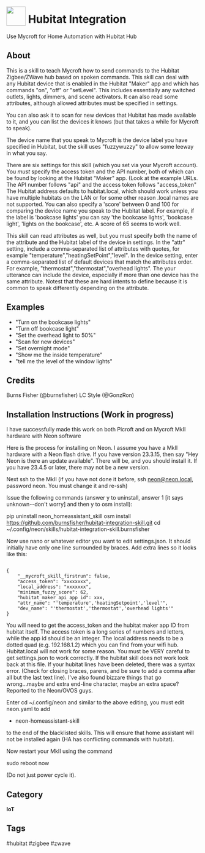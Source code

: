 # <img src='https://raw.githack.com/FortAwesome/Font-Awesome/master/svgs/solid/home.svg' card_color='#408BDB' width='50' height='50' style='vertical-align:bottom'/> Hubitat Integration
Use Mycroft for Home Automation with Hubitat Hub

## About
This is a skill to teach Mycroft how to send commands to the Hubitat Zigbee/ZWave hub based on spoken  commands.  This skill can deal with any Hubitat device that is enabled in the Hubitat "Maker" app and which has commands "on", "off" or "setLevel".  This includes essentially any switched outlets, lights,
dimmers, and scene activators.  It can also read some attributes, although allowed attributes must be specified in settings.

You can also ask it to scan for new devices that Hubitat has made available to it, and you can list the devices it knows (but that takes a while for Mycroft to speak).

The device name that you speak to Mycroft is the device label you have specified in Hubitat, but the skill uses "fuzzywuzzy" to allow some leeway in what you say.

There are six settings for this skill (which you set via your Mycroft account).  You *must* specify the access token and the API number, both of which can be found by looking at the Hubitat "Maker" app. (Look at the example URLs.  The API number follows "api" and the access token follows "access_token"  The Hubitat address defaults to hubitat.local, which should work unless you have multiple hubitats on the LAN or for some other reason .local names are not supported.  You can also specify a 'score' between 0 and 100 for comparing the device name you speak to the Hubitat label.  For example, if the label is 'bookcase lights' you can say 'the bookcase lights', 'bookcase light', 'lights on the bookcase', etc.  A score of 65 seems to work well.

This skill can read attributes as well, but you must specify both the name of the attribute and the Hubitat label of the device in settings.  In the "attr" setting, include a comma-separated list of attributes with quotes, for example "temperature","heatingSetPoint","level".  In the device setting, enter a comma-separated list of default devices that match the attributes order.  For example, "thermostat","thermostat","overhead lights".  The your utterance can include the device, especially if more than one device has the same attribute.  Notest that these are hard intents to define because it is common to speak differently depending on the attribute.

## Examples
* "Turn on the bookcase lights"
* "Turn off bookcase light"
* "Set the overhead light to 50%"
* "Scan for new devices"
* "Set overnight mode"
* "Show me the inside temperature"
* "tell me the level of the window lights"

## Credits
Burns Fisher (@burnsfisher)
LC Style (@GonzRon)

## Installation Instructions (Work in progress)
I have successfully made this work on both Picroft and on Mycroft MkII hardware with Neon software

Here is the process for installing on Neon.  I assume you have a MkII hardware with a Neon flash drive.  If you have version 23.3.15, then say
"Hey Neon is there an update available".  There will be, and you should install it.  If you have 23.4.5 or later, there may not be a new version.

Next ssh to the MkII (if you have not done it before, ssh neon@neon.local, password neon.  You must change it and re-ssh)

Issue the following commands (answer y to uninstall, answer 1 [it says unknown--don't worry] and then y to osm install):

pip uninstall neon_homeassistant_skill
osm install https://github.com/burnsfisher/hubitat-integration-skill.git
cd ~/.config/neon/skills/hubitat-integration-skill.burnsfisher


Now use nano or whatever editor you want to edit settings.json.  It should initially
have only one line surrounded by braces.  Add extra lines so it looks like this:
```

{
    "__mycroft_skill_firstrun": false,
    "access_token": "xxxxxxxx",
    "local_address": "xxxxxxx",
    "minimum_fuzzy_score": 62,
    "hubitat_maker_api_app_id": xxx,
    "attr_name": "'temperature','heatingSetpoint','level'",
    "dev_name": "'thermostat','thermostat','overhead lights'"
}

```

You will need to get the access_token and the hubitat maker app ID from hubitat itself.  The access token is
a long series of numbers and letters, while the app id should be an integer.  The local address needs to be
a dotted quad (e.g. 192.168.1.2) which you can find from your wifi hub.  Hubitat.local will not work for some
reason.  You must be VERY careful to get settings.json to work correctly.  If the hubitat skill does not work
look back at this file.  If your hubitat lines have been deleted, there was a syntax error.  (Check for closing 
braces, parens, and be sure to add a comma after all but the last text line).  I've also found bizzare things that
go wrong...maybe and extra end-line character, maybe an extra space?  Reported to the Neon/OVOS guys.  

Enter
cd ~/.config/neon and similar to the above editing, you must edit neon.yaml to add

  - neon-homeassistant-skill
  
to the end of the blacklisted skills.  This will ensure that home assistant will not be installed again (HA has
conflicting commands with hubitat).


Now restart your MkII using the command

sudo reboot now

(Do not just power cycle it).
## Category
**IoT**

## Tags
#hubitat
#zigbee
#zwave

